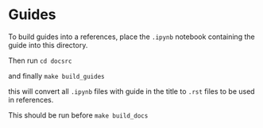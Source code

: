 # Guides

To build guides into a references, place the `.ipynb` notebook containing the guide into this directory.

Then run `cd docsrc`

and finally `make build_guides`

this will convert all `.ipynb` files with guide in the title to `.rst` files to be used in references.

This should be run before `make build_docs`
